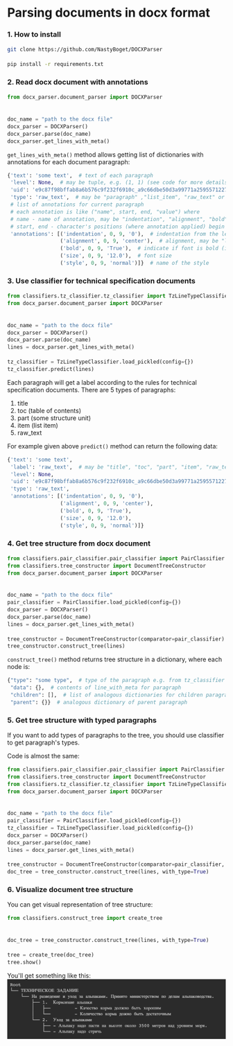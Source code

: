 # Parsing documents in docx format

### 1. How to install

```bash
git clone https://github.com/NastyBoget/DOCXParser

pip install -r requirements.txt
```

### 2. Read docx document with annotations

```python
from docx_parser.document_parser import DOCXParser


doc_name = "path to the docx file"
docx_parser = DOCXParser()
docx_parser.parse(doc_name)
docx_parser.get_lines_with_meta()
```

`get_lines_with_meta()` method allows getting list of dictionaries with annotations for each document paragraph:

```python
{'text': 'some text',  # text of each paragraph
 'level': None,  # may be tuple, e.g. (1, 1) (see code for more details)
 'uid': 'e9c87f98bffab8a6b576c9f232f6910c_a9c66dbe50d3a99771a25955712274f4',  # unique identifier of each paragraph  
 'type': 'raw_text',  # may be "paragraph" ,"list_item", "raw_text" or "style_header"
 # list of annotations for current paragraph
 # each annotation is like ("name", start, end, "value") where
 # name - name of annotation, may be "indentation", "alignment", "bold", "italic", "underlined", "size", "style"
 # start, end - character's positions (where annotation applied) begin with 0, end isn't included
 'annotations': [('indentation', 0, 9, '0'),  # indentation from the left margin of document
                 ('alignment', 0, 9, 'center'),  # alignment, may be "left", "right", "both", "center"
                 ('bold', 0, 9, 'True'),  # indicate if font is bold (italic and underlined are the same)
                 ('size', 0, 9, '12.0'),  # font size
                 ('style', 0, 9, 'normal')]}  # name of the style
```

### 3. Use classifier for technical specification documents

```python
from classifiers.tz_classifier.tz_classifier import TzLineTypeClassifier
from docx_parser.document_parser import DOCXParser


doc_name = "path to the docx file"
docx_parser = DOCXParser()
docx_parser.parse(doc_name)
lines = docx_parser.get_lines_with_meta()

tz_classifier = TzLineTypeClassifier.load_pickled(config={})
tz_classifier.predict(lines)
```

Each paragraph will get a label according to the rules for technical specification documents.
There are 5 types of paragraphs:

1. title
2. toc (table of contents)
3. part (some structure unit)
4. item (list item)
5. raw_text

For example given above `predict()` method can return the following data:

```python
{'text': 'some text',
 'label': 'raw_text',  # may be "title", "toc", "part", "item", "raw_text"
 'level': None, 
 'uid': 'e9c87f98bffab8a6b576c9f232f6910c_a9c66dbe50d3a99771a25955712274f4',
 'type': 'raw_text',  
 'annotations': [('indentation', 0, 9, '0'), 
                 ('alignment', 0, 9, 'center'),
                 ('bold', 0, 9, 'True'),
                 ('size', 0, 9, '12.0'),
                 ('style', 0, 9, 'normal')]}
```

### 4. Get tree structure from docx document

```python
from classifiers.pair_classifier.pair_classifier import PairClassifier
from classifiers.tree_constructor import DocumentTreeConstructor
from docx_parser.document_parser import DOCXParser


doc_name = "path to the docx file"
pair_classifier = PairClassifier.load_pickled(config={})
docx_parser = DOCXParser()
docx_parser.parse(doc_name)
lines = docx_parser.get_lines_with_meta()

tree_constructor = DocumentTreeConstructor(comparator=pair_classifier)
tree_constructor.construct_tree(lines)
```

`construct_tree()` method returns tree structure in a dictionary, where each node is:

```python
{"type": "some type",  # type of the paragraph e.g. from tz_classifier
 "data": {},  # contents of line_with_meta for paragraph
 "children": [],  # list of analogous dictionaries for children paragraphs
 "parent": {}}  # analogous dictionary of parent paragraph
```

### 5. Get tree structure with typed paragraphs

If you want to add types of paragraphs to the tree,
you should use classifier to get paragraph's types.

Code is almost the same:

```python
from classifiers.pair_classifier.pair_classifier import PairClassifier
from classifiers.tree_constructor import DocumentTreeConstructor
from classifiers.tz_classifier.tz_classifier import TzLineTypeClassifier
from docx_parser.document_parser import DOCXParser


doc_name = "path to the docx file"
pair_classifier = PairClassifier.load_pickled(config={})
tz_classifier = TzLineTypeClassifier.load_pickled(config={})
docx_parser = DOCXParser()
docx_parser.parse(doc_name)
lines = docx_parser.get_lines_with_meta()

tree_constructor = DocumentTreeConstructor(comparator=pair_classifier, line_type_classifier=tz_classifier)
doc_tree = tree_constructor.construct_tree(lines, with_type=True)
```

### 6. Visualize document tree structure

You can get visual representation of tree structure:

```python
from classifiers.construct_tree import create_tree


doc_tree = tree_constructor.construct_tree(lines, with_type=True)

tree = create_tree(doc_tree)
tree.show()
```

You'll get something like this:
![alt text](examples/extracted_example.jpg)